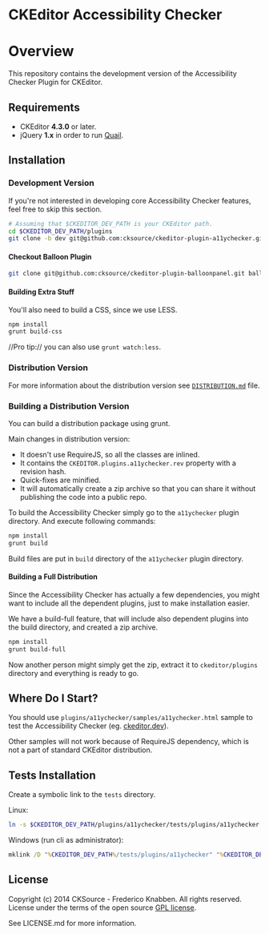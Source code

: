 CKEditor Accessibility Checker
==============================

# Overview

This repository contains the development version of the Accessibility Checker Plugin for CKEditor.

## Requirements

* CKEditor **4.3.0** or later.
* jQuery **1.x** in order to run [Quail](http://quailjs.org/).

## Installation

### Development Version

If you're not interested in developing core Accessibility Checker features, feel free to skip this section.

```bash
# Assuming that $CKEDITOR_DEV_PATH is your CKEditor path.
cd $CKEDITOR_DEV_PATH/plugins
git clone -b dev git@github.com:cksource/ckeditor-plugin-a11ychecker.git a11ychecker
```

#### Checkout Balloon Plugin

```bash
git clone git@github.com:cksource/ckeditor-plugin-balloonpanel.git balloonpanel
```

#### Building Extra Stuff

You'll also need to build a CSS, since we use LESS.

```bash
npm install
grunt build-css
```

//Pro tip:// you can also use `grunt watch:less`.

### Distribution Version

For more information about the distribution version see [`DISTRIBUTION.md`](DISTRIBUTION.md) file.

### Building a Distribution Version

You can build a distribution package using grunt.

Main changes in distribution version:

* It doesn't use RequireJS, so all the classes are inlined.
* It contains the `CKEDITOR.plugins.a11ychecker.rev` property with a revision hash.
* Quick-fixes are minified.
* It will automatically create a zip archive so that you can share it without publishing the code into a public repo.

To build the Accessibility Checker simply go to the `a11ychecker` plugin directory. And execute following commands:

```bash
npm install
grunt build
```

Build files are put in `build` directory of the `a11ychecker` plugin directory.

#### Building a Full Distribution

Since the Accessibility Checker has actually a few dependencies, you might want to include all the dependent plugins, just to make installation easier.

We have a build-full feature, that will include also dependent plugins into the build directory, and created a zip archive.

```bash
npm install
grunt build-full
```

Now another person might simply get the zip, extract it to `ckeditor/plugins` directory and everything is ready to go.

## Where Do I Start?

You should use `plugins/a11ychecker/samples/a11ychecker.html` sample to test the Accessibility Checker (eg. [ckeditor.dev](http://ckeditor.dev/plugins/a11ychecker/samples/a11ychecker.html)).

Other samples will not work because of RequireJS dependency, which is not a part of standard CKEditor distribution.

## Tests Installation

Create a symbolic link to the `tests` directory.

Linux:

```bash
ln -s $CKEDITOR_DEV_PATH/plugins/a11ychecker/tests/plugins/a11ychecker $CKEDITOR_DEV_PATH/tests
```

Windows (run cli as administrator):

```bat
mklink /D "%CKEDITOR_DEV_PATH%/tests/plugins/a11ychecker" "%CKEDITOR_DEV_PATH%/plugins/a11ychecker/tests"
```

## License

Copyright (c) 2014 CKSource - Frederico Knabben. All rights reserved.<br>
License under the terms of the open source [GPL license](http://www.gnu.org/licenses/gpl-2.0.html).

See LICENSE.md for more information.
